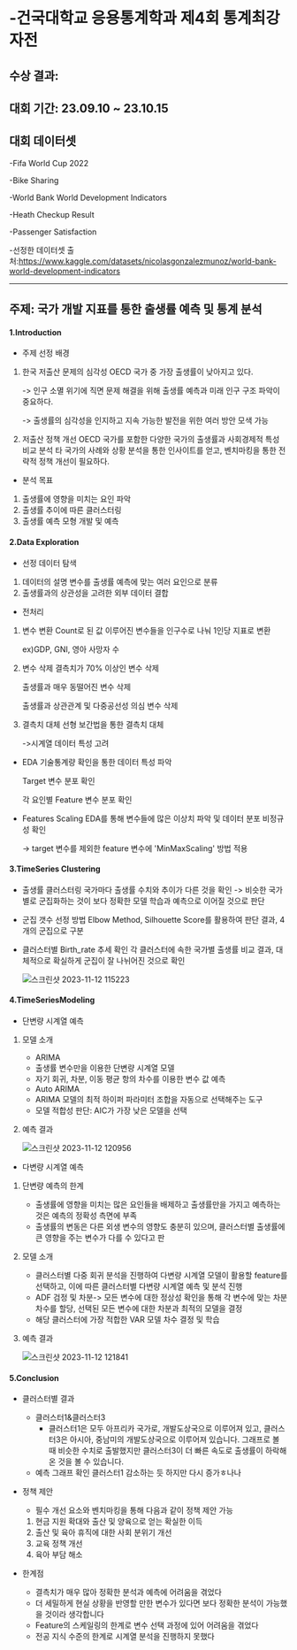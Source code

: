 # -건국대학교 응용통계학과 제4회 통계최강자전

## 수상 결과: 
## 대회 기간: 23.09.10 ~ 23.10.15
## 대회 데이터셋
-Fifa World Cup 2022

-Bike Sharing

-World Bank World Development Indicators

-Heath Checkup Result

-Passenger Satisfaction

-선정한 데이터셋 출처:<https://www.kaggle.com/datasets/nicolasgonzalezmunoz/world-bank-world-development-indicators>

------

## 주제: 국가 개발 지표를 통한 출생률 예측 및 통계 분석

#### 1.Introduction
* 주제 선정 배경
1) 한국 저출산 문제의 심각성
   OECD 국가 중 가장 출생률이 낮아지고 있다.

   -> 인구 소멸 위기에 직면
   문제 해결을 위해 출생률 예측과 미래 인구 구조 파악이 중요하다.

   -> 출생률의 심각성을 인지하고 지속 가능한 발전을 위한 여러 방안 모색 가능
3) 저출산 정책 개선
   OECD 국가를 포함한 다양한 국가의 출생률과 사회경제적 특성 비교 분석
   타 국가의 사례와 상황 분석을 통한 인사이트를 얻고, 벤치마킹을 통한 전략적 정책 개선이 필요하다.
* 분석 목표
1) 출생률에 영향을 미치는 요인 파악
2) 출생률 추이에 따른 클러스터링
3) 출생률 예측 모형 개발 및 예측
#### 2.Data Exploration
* 선정 데이터 탐색
1) 데이터의 설명 변수를 출생률 예측에 맞는 여러 요인으로 분류
2) 출생률과의 상관성을 고려한 외부 데이터 결합
* 전처리
1) 변수 변환
   Count로 된 값 이루어진 변수들을 인구수로 나눠 1인당 지표로 변환

   ex)GDP, GNI, 영아 사망자 수
3) 변수 삭제
   결측치가 70% 이상인 변수 삭제

   출생률과 매우 동떨어진 변수 삭제

   출생률과 상관관계 및 다중공선성 의심 변수 삭제
4) 결측치 대체
   선형 보간법을 통한 결측치 대체

   ->시계열 데이터 특성 고려
* EDA
  기술통계량 확인을 통한 데이터 특성 파악

  Target 변수 분포 확인

  각 요인별 Feature 변수 분포 확인
* Features Scaling
  EDA를 통해 변수들에 많은 이상치 파악 및 데이터 분포 비정규성 확인

  -> target 변수를 제외한 feature 변수에 'MinMaxScaling' 방법 적용
  
#### 3.TimeSeries Clustering
* 출생률 클러스터링
  국가마다 출생률 수치와 추이가 다른 것을 확인 -> 비슷한 국가별로 군집화하는 것이 보다 정확한 모델 학습과 예측으로 이어질 것으로 판단
* 군집 갯수 선정 방법
  Elbow Method, Silhouette Score를 활용하여 판단 결과, 4개의 군집으로 구분
* 클러스터별 Birth_rate 추세 확인
  각 클러스터에 속한 국가별 출생률 비교 결과, 대체적으로 확실하게 군집이 잘 나뉘어진 것으로 확인
  
  ![스크린샷 2023-11-12 115223](https://github.com/minkyyu/-/assets/124666194/54363782-7e45-4793-96a8-575414f0c52c)
  
#### 4.TimeSeriesModeling
* 단변량 시계열 예측
1) 모델 소개
   - ARIMA
   * 출생률 변수만을 이용한 단변량 시계열 모델
   * 자기 회귀, 차분, 이동 평균 항의 차수를 이용한 변수 값 예측
   - Auto ARIMA
   * ARIMA 모델의 최적 하이퍼 파라미터 조합을 자동으로 선택해주는 도구
   * 모델 적합성 판단: AIC가 가장 낮은 모델을 선택
2) 예측 결과

   ![스크린샷 2023-11-12 120956](https://github.com/minkyyu/-/assets/124666194/aca9aed5-2d16-46bd-a6a7-80562ba25c29)

* 다변량 시계열 예측
1) 단변량 예측의 한계
   * 출생률에 영향을 미치는 많은 요인들을 배제하고 출생률만을 가지고 예측하는 것은 예측의 정확성 측면에 부족
   * 출생률의 변동은 다른 외생 변수의 영향도 충분히 있으며, 클러스터별 출생률에 큰 영향을 주는 변수가 다를 수 있다고 판
2) 모델 소개
   * 클러스터별 다중 회귀 분석을 진행하여 다변량 시계열 모델이 활용할 feature를 선택하고, 이에 따른 클러스터별 다변량 시계열 예측 및 분석 진행
   * ADF 검정 및 차분-> 모든 변수에 대한 정상성 확인을 통해 각 변수에 맞는 차분 차수를 할당, 선택된 모든 변수에 대한 차분과 최적의 모델을 결정
   * 해당 클러스터에 가장 적합한 VAR 모델 차수 결정 및 학습
3) 예측 결과

   ![스크린샷 2023-11-12 121841](https://github.com/minkyyu/-/assets/124666194/cee4961f-05ad-4fa5-ae38-4dc07ec36949)

#### 5.Conclusion
* 클러스터별 결과
   * 클러스터1&클러스터3
     - 클러스터1은 모두 아프리카 국가로, 개발도상국으로 이루어져 있고, 클러스터3은 아시아, 중남미의 개발도상국으로 이루어져 있습니다. 그래프로 볼 때 비슷한 수치로 출발했지만 클러스터3이 더 빠른 속도로 출생률이 하락해온 것을 볼 수 있습니다.

    - 예측 그래프 확인 클러스터1 감소하는 듯 하지만 다시 증가ㅎ나나
* 정책 제안
  * 필수 개선 요소와 벤치마킹을 통해 다음과 같이 정책 제안 가능
   1) 현금 지원 확대와 출산 및 양육으로 얻는 확실한 이득
   2) 출산 및 육아 휴직에 대한 사회 분위기 개선
   3) 교육 정책 개선
   4) 육아 부담 해소
* 한계점 
  * 결측치가 매우 많아 정확한 분석과 예측에 어려움을 겪었다
  * 더 세밀하게 현실 상황을 반영할 만한 변수가 있다면 보다 정확한 분석이 가능했을 것이라 생각합니다
  * Feature의 스케일링의 한계로 변수 선택 과정에 있어 어려움을 겪었다
  * 전공 지식 수준의 한계로 시계열 분석을 진행하지 못했다
  
  
